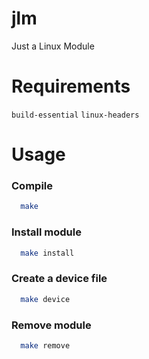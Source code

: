 # jlm
Just a Linux Module

# Requirements
`build-essential` `linux-headers`

# Usage
### Compile
```bash
  make 
```
### Install module
```bash
  make install
```
### Create a device file
```bash
  make device
```
### Remove module
```bash
  make remove
```
